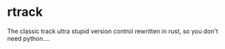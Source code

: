 # rtrack

The classic track ultra stupid version control rewritten in rust, so you don't need python....
